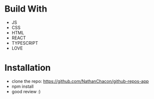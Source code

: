 # Build With
* JS
* CSS
* HTML
* REACT
* TYPESCRIPT
* LOVE

# Installation
* clone the repo: https://github.com/NathanChacon/github-repos-app
* npm install
* good review :)
